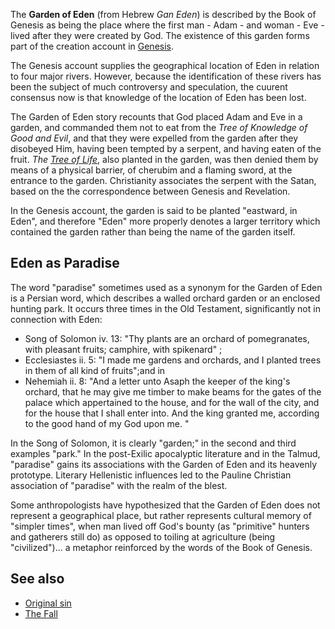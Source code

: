 The **Garden of Eden** (from Hebrew *Gan Eden*) is described by the
Book of Genesis as being the place where the first man - Adam - and
woman - Eve - lived after they were created by God. The existence
of this garden forms part of the creation account in
[Genesis](Genesis "Genesis").

The Genesis account supplies the geographical location of Eden in
relation to four major rivers. However, because the identification
of these rivers has been the subject of much controversy and
speculation, the cuurent consensus now is that knowledge of the
location of Eden has been lost.

The Garden of Eden story recounts that God placed Adam and Eve in a
garden, and commanded them not to eat from the
*Tree of Knowledge of Good and Evil*, and that they were expelled
from the garden after they disobeyed Him, having been tempted by a
serpent, and having eaten of the fruit.
*The [Tree of Life](Tree_of_Life "Tree of Life")*, also planted in
the garden, was then denied them by means of a physical barrier, of
cherubim and a flaming sword, at the entrance to the garden.
Christianity associates the serpent with the Satan, based on the
the correspondence between Genesis and Revelation.

In the Genesis account, the garden is said to be planted "eastward,
in Eden", and therefore "Eden" more properly denotes a larger
territory which contained the garden rather than being the name of
the garden itself.

## Eden as Paradise

The word "paradise" sometimes used as a synonym for the Garden of
Eden is a Persian word, which describes a walled orchard garden or
an enclosed hunting park. It occurs three times in the Old
Testament, significantly not in connection with Eden:

-   Song of Solomon iv. 13: "Thy plants are an orchard of
    pomegranates, with pleasant fruits; camphire, with spikenard" ;
-   Ecclesiastes ii. 5: "I made me gardens and orchards, and I
    planted trees in them of all kind of fruits";and in
-   Nehemiah ii. 8: "And a letter unto Asaph the keeper of the
    king's orchard, that he may give me timber to make beams for the
    gates of the palace which appertained to the house, and for the
    wall of the city, and for the house that I shall enter into. And
    the king granted me, according to the good hand of my God upon me.
    "

In the Song of Solomon, it is clearly "garden;" in the second and
third examples "park." In the post-Exilic apocalyptic literature
and in the Talmud, "paradise" gains its associations with the
Garden of Eden and its heavenly prototype. Literary Hellenistic
influences led to the Pauline Christian association of "paradise"
with the realm of the blest.

Some anthropologists have hypothesized that the Garden of Eden does
not represent a geographical place, but rather represents cultural
memory of "simpler times", when man lived off God's bounty (as
"primitive" hunters and gatherers still do) as opposed to toiling
at agriculture (being "civilized")... a metaphor reinforced by the
words of the Book of Genesis.

## See also

-   [Original sin](Original_sin "Original sin")
-   [The Fall](The_Fall "The Fall")



